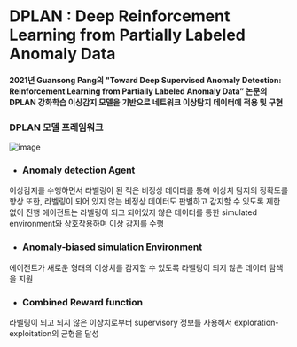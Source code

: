 #  DPLAN : Deep Reinforcement Learning from Partially Labeled Anomaly Data

#### 2021년 Guansong Pang의 "Toward Deep Supervised Anomaly Detection: Reinforcement Learning from Partially Labeled Anomaly Data” 논문의 DPLAN 강화학습 이상감지 모델을 기반으로 네트워크 이상탐지 데이터에 적용 및 구현

### DPLAN 모델 프레임워크
![image](https://user-images.githubusercontent.com/121276658/209277044-16bb3bbf-7e46-4483-9d2d-fda2befbbd2d.png)

* ### Anomaly detection Agent   
 이상감지를 수행하면서 라벨링이 된 적은 비정상 데이터를 통해 이상치 탐지의 정확도를 향상
 또한, 라벨링이 되어 있지 않는 비정상 데이터도 판별하고 감지할 수 있도록 제한 없이 진행
 에이전트는 라벨링이 되고 되어있지 않은 데이터를 통한  simulated environment와 상호작용하며 이상 감지를 수행
 
* ### Anomaly-biased simulation Environment   
 에이전트가 새로운 형태의 이상치를 감지할 수 있도록 라벨링이 되지 않은 데이터 탐색을 지원
 
* ### Combined Reward function   
 라벨링이 되고 되지 않은 이상치로부터 supervisory 정보를 사용해서 exploration-exploitation의 균형을 달성
